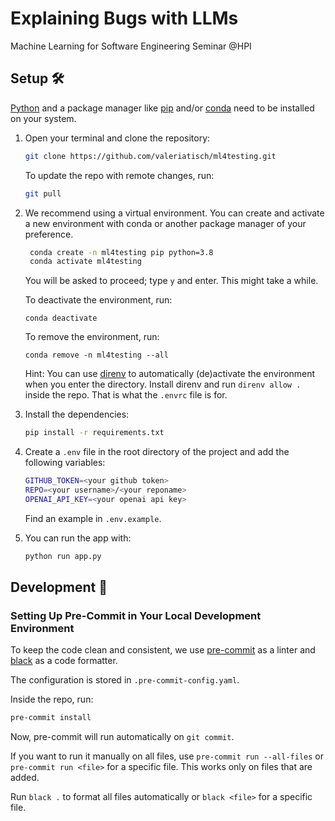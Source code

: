 # Explaining Bugs with LLMs

Machine Learning for Software Engineering Seminar @HPI

## Setup 🛠

[Python](https://www.python.org/downloads/) and a package manager like [pip](https://pip.pypa.io/en/stable/installation/)
and/or [conda](https://conda.io/projects/conda/en/latest/user-guide/getting-started.html) need to be installed on your system.

1. Open your terminal and clone the repository:

   ```bash
   git clone https://github.com/valeriatisch/ml4testing.git
   ```
   
   To update the repo with remote changes, run:
    
    ```bash
    git pull
    ```

2. We recommend using a virtual environment.
You can create and activate a new environment with conda or another package manager of your preference.

   ```bash
    conda create -n ml4testing pip python=3.8
    conda activate ml4testing
    ```
   
   You will be asked to proceed; type `y` and enter. This might take a while.
   
   To deactivate the environment, run:
   ```shell
   conda deactivate
   ```

   To remove the environment, run:
   ```shell
   conda remove -n ml4testing --all
   ```
   Hint: You can use [direnv](https://direnv.net/) to automatically (de)activate the environment when you enter the directory.
Install direnv and run `direnv allow .` inside the repo. That is what the `.envrc` file is for.

3. Install the dependencies:

   ```bash
   pip install -r requirements.txt
   ```

4. Create a `.env` file in the root directory of the project and add the following variables:

   ```bash
   GITHUB_TOKEN=<your github token>
   REPO=<your username>/<your reponame>
   OPENAI_API_KEY=<your openai api key>
   ```
   
   Find an example in `.env.example`.

5. You can run the app with:

   ```bash
   python run app.py
   ```

## Development 🚀

### Setting Up Pre-Commit in Your Local Development Environment

   To keep the code clean and consistent, we use [pre-commit](https://pre-commit.com/) as a linter
   and [black](https://black.readthedocs.io/en/stable/) as a code formatter.

   The configuration is stored in `.pre-commit-config.yaml`.

   Inside the repo, run:

   ```bash
   pre-commit install
   ```

   Now, pre-commit will run automatically on `git commit`.
   
   If you want to run it manually on all files, use `pre-commit run --all-files`
   or `pre-commit run <file>` for a specific file. This works only on files that are added.

   Run `black .` to format all files automatically or `black <file>` for a specific file.
